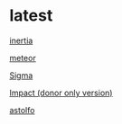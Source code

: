 # latest

[inertia](inertia.md)

[meteor](meteor.md)

[Sigma]()

[Impact \(donor only version\)](impact.md)

[astolfo]()



